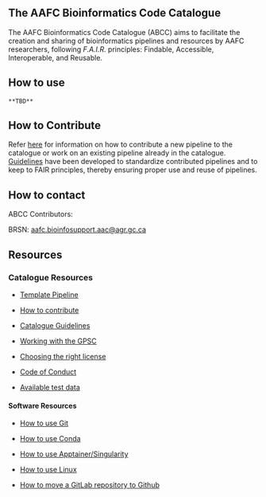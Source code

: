 ## The AAFC Bioinformatics Code Catalogue
The AAFC Bioinformatics Code Catalogue (ABCC) aims to facilitate the creation and sharing of bioinformatics pipelines and resources by AAFC researchers, following *F.A.I.R.* principles: Findable, Accessible, Interoperable, and Reusable. 

## How to use
    **TBD**

## How to Contribute  
Refer [here](how_to_contribute.md) for information on how to contribute a new pipeline to the catalogue or work on an existing pipeline already in the catalogue. [Guidelines](aabc_guidelines.md) have been developed to standardize contributed pipelines and to keep to FAIR principles, thereby ensuring proper use and reuse of pipelines.  
 

## How to contact 

ABCC Contributors: 
 
BRSN: <a href="mailto:aafc.bioinfosupport.aac@agr.gc.ca?subject=AAFC Bioinformatics Code Catalogue Inquiry">aafc.bioinfosupport.aac@agr.gc.ca</a> 

## Resources 

### Catalogue Resources 

- [Template Pipeline](https://gccode.ssc-spc.gc.ca/abcc_rcba/abcc_rcba_pipeline_template) 

- [How to contribute](./Guides/how_to_contribute.md) 

- [Catalogue Guidelines](abcc_guidelines.md) 

- [Working with the GPSC](https://gcxgce.sharepoint.com/teams/1000645/SitePages/Documentation.aspx?&OR=Teams-HL&CT=1712689183892&clickparams=eyJBcHBOYW1lIjoiVGVhbXMtRGVza3RvcCIsIkFwcFZlcnNpb24iOiI0OS8yNDAyMjkyNDUxNyIsIkhhc0ZlZGVyYXRlZFVzZXIiOmZhbHNlfQ%3D%3D) 

- [Choosing the right license](https://www.canada.ca/en/government/system/digital-government/digital-government-innovations/open-source-software/guide-for-publishing-open-source-code.html#toc04) 

- [Code of Conduct](CODE_OF_CONDUCT.md) 

- [Available test data]() 

#### Software Resources 

- [How to use Git](https://docs.github.com/en/get-started/using-git) 

- [How to use Conda](https://github.com/GRDI-GenARCC/tutorials-and-workshops/tree/main/Conda) 

- [How to use Apptainer/Singularity](./Guides/apptainer_guide.md) 

- [How to use Linux](https://github.com/GRDI-GenARCC/tutorials-and-workshops/tree/main/Introduction_to_Linux) 

- [How to move a GitLab repository to Github](https://docs.github.com/en/migrations/importing-source-code/using-the-command-line-to-import-source-code/importing-an-external-git-repository-using-the-command-line)